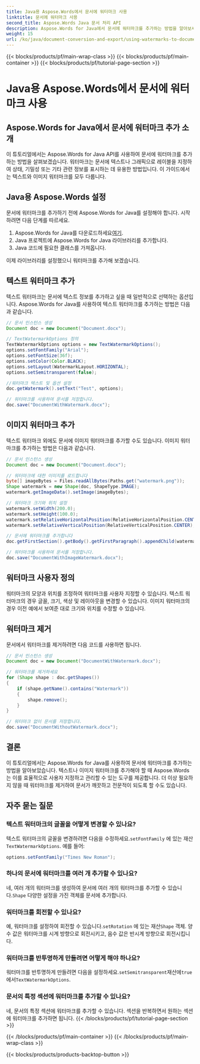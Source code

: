 ```yaml
---
title: Java용 Aspose.Words에서 문서에 워터마크 사용
linktitle: 문서에 워터마크 사용
second_title: Aspose.Words Java 문서 처리 API
description: Aspose.Words for Java에서 문서에 워터마크를 추가하는 방법을 알아보세요. 전문적인 문서에 맞게 텍스트와 이미지 워터마크를 사용자 지정하세요.
weight: 15
url: /ko/java/document-conversion-and-export/using-watermarks-to-documents/
---
```


{{< blocks/products/pf/main-wrap-class >}}
{{< blocks/products/pf/main-container >}}
{{< blocks/products/pf/tutorial-page-section >}}

# Java용 Aspose.Words에서 문서에 워터마크 사용


## Aspose.Words for Java에서 문서에 워터마크 추가 소개

이 튜토리얼에서는 Aspose.Words for Java API를 사용하여 문서에 워터마크를 추가하는 방법을 살펴보겠습니다. 워터마크는 문서에 텍스트나 그래픽으로 레이블을 지정하여 상태, 기밀성 또는 기타 관련 정보를 표시하는 데 유용한 방법입니다. 이 가이드에서는 텍스트와 이미지 워터마크를 모두 다룹니다.

## Java용 Aspose.Words 설정

문서에 워터마크를 추가하기 전에 Aspose.Words for Java를 설정해야 합니다. 시작하려면 다음 단계를 따르세요.

1.  Aspose.Words for Java를 다운로드하세요[여기](https://releases.aspose.com/words/java/).
2. Java 프로젝트에 Aspose.Words for Java 라이브러리를 추가합니다.
3. Java 코드에 필요한 클래스를 가져옵니다.

이제 라이브러리를 설정했으니 워터마크를 추가해 보겠습니다.

## 텍스트 워터마크 추가

텍스트 워터마크는 문서에 텍스트 정보를 추가하고 싶을 때 일반적으로 선택하는 옵션입니다. Aspose.Words for Java를 사용하여 텍스트 워터마크를 추가하는 방법은 다음과 같습니다.

```java
// 문서 인스턴스 생성
Document doc = new Document("Document.docx");

// TextWatermarkOptions 정의
TextWatermarkOptions options = new TextWatermarkOptions();
options.setFontFamily("Arial");
options.setFontSize(36f);
options.setColor(Color.BLACK);
options.setLayout(WatermarkLayout.HORIZONTAL);
options.setSemitransparent(false);

//워터마크 텍스트 및 옵션 설정
doc.getWatermark().setText("Test", options);

// 워터마크를 사용하여 문서를 저장합니다.
doc.save("DocumentWithWatermark.docx");
```

## 이미지 워터마크 추가

텍스트 워터마크 외에도 문서에 이미지 워터마크를 추가할 수도 있습니다. 이미지 워터마크를 추가하는 방법은 다음과 같습니다.

```java
// 문서 인스턴스 생성
Document doc = new Document("Document.docx");

// 워터마크에 대한 이미지를 로드합니다
byte[] imageBytes = Files.readAllBytes(Paths.get("watermark.png"));
Shape watermark = new Shape(doc, ShapeType.IMAGE);
watermark.getImageData().setImage(imageBytes);

// 워터마크 크기와 위치 설정
watermark.setWidth(200.0);
watermark.setHeight(100.0);
watermark.setRelativeHorizontalPosition(RelativeHorizontalPosition.CENTER);
watermark.setRelativeVerticalPosition(RelativeVerticalPosition.CENTER);

// 문서에 워터마크를 추가합니다
doc.getFirstSection().getBody().getFirstParagraph().appendChild(watermark);

// 워터마크를 사용하여 문서를 저장합니다.
doc.save("DocumentWithImageWatermark.docx");
```

## 워터마크 사용자 정의

워터마크의 모양과 위치를 조정하여 워터마크를 사용자 지정할 수 있습니다. 텍스트 워터마크의 경우 글꼴, 크기, 색상 및 레이아웃을 변경할 수 있습니다. 이미지 워터마크의 경우 이전 예에서 보여준 대로 크기와 위치를 수정할 수 있습니다.

## 워터마크 제거

문서에서 워터마크를 제거하려면 다음 코드를 사용하면 됩니다.

```java
// 문서 인스턴스 생성
Document doc = new Document("DocumentWithWatermark.docx");

// 워터마크를 제거하세요
for (Shape shape : doc.getShapes())
{
    if (shape.getName().contains("Watermark"))
    {
        shape.remove();
    }
}

// 워터마크 없이 문서를 저장합니다.
doc.save("DocumentWithoutWatermark.docx");
```


## 결론

이 튜토리얼에서는 Aspose.Words for Java를 사용하여 문서에 워터마크를 추가하는 방법을 알아보았습니다. 텍스트나 이미지 워터마크를 추가해야 할 때 Aspose.Words는 이를 효율적으로 사용자 지정하고 관리할 수 있는 도구를 제공합니다. 더 이상 필요하지 않을 때 워터마크를 제거하여 문서가 깨끗하고 전문적이 되도록 할 수도 있습니다.

## 자주 묻는 질문

### 텍스트 워터마크의 글꼴을 어떻게 변경할 수 있나요?

 텍스트 워터마크의 글꼴을 변경하려면 다음을 수정하세요.`setFontFamily` 에 있는 재산`TextWatermarkOptions`. 예를 들어:

```java
options.setFontFamily("Times New Roman");
```

### 하나의 문서에 워터마크를 여러 개 추가할 수 있나요?

 네, 여러 개의 워터마크를 생성하여 문서에 여러 개의 워터마크를 추가할 수 있습니다.`Shape` 다양한 설정을 가진 객체를 문서에 추가합니다.

### 워터마크를 회전할 수 있나요?

 예, 워터마크를 설정하여 회전할 수 있습니다.`setRotation` 에 있는 재산`Shape` 객체. 양수 값은 워터마크를 시계 방향으로 회전시키고, 음수 값은 반시계 방향으로 회전시킵니다.

### 워터마크를 반투명하게 만들려면 어떻게 해야 하나요?

 워터마크를 반투명하게 만들려면 다음을 설정하세요.`setSemitransparent`재산에`true` 에서`TextWatermarkOptions`.

### 문서의 특정 섹션에 워터마크를 추가할 수 있나요?

네, 문서의 특정 섹션에 워터마크를 추가할 수 있습니다. 섹션을 반복하면서 원하는 섹션에 워터마크를 추가하면 됩니다.
{{< /blocks/products/pf/tutorial-page-section >}}

{{< /blocks/products/pf/main-container >}}
{{< /blocks/products/pf/main-wrap-class >}}

{{< blocks/products/products-backtop-button >}}
